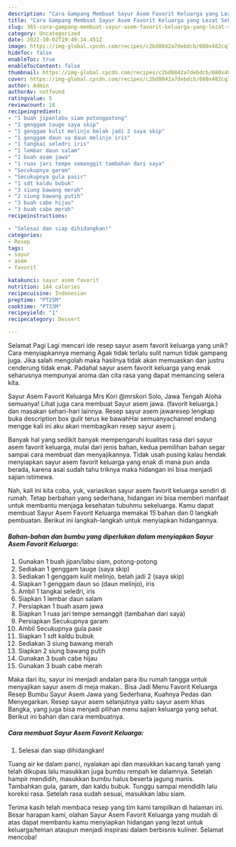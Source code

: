 ```yaml
---
description: "Cara Gampang Membuat Sayur Asem Favorit Keluarga yang Lezat Sekali"
title: "Cara Gampang Membuat Sayur Asem Favorit Keluarga yang Lezat Sekali"
slug: 365-cara-gampang-membuat-sayur-asem-favorit-keluarga-yang-lezat-sekali
category: Uncategorized
date: 2022-10-02T19:49:34.451Z
image: https://img-global.cpcdn.com/recipes/c2bd8842a7debdcb/680x482cq70/sayur-asem-favorit-keluarga-foto-resep-utama.jpg
hideToc: false
enableToc: true
enableTocContent: false
thumbnail: https://img-global.cpcdn.com/recipes/c2bd8842a7debdcb/680x482cq70/sayur-asem-favorit-keluarga-foto-resep-utama.jpg
cover: https://img-global.cpcdn.com/recipes/c2bd8842a7debdcb/680x482cq70/sayur-asem-favorit-keluarga-foto-resep-utama.jpg
author: Admin
authorAv: notfound
ratingvalue: 5
reviewcount: 18
recipeingredient:
- "1 buah jipanlabu siam potongpotong"
- "1 genggam tauge saya skip"
- "1 genggam kulit melinjo belah jadi 2 saya skip"
- "1 genggam daun so daun melinjo iris"
- "1 tangkai seledri iris"
- "1 lembar daun salam"
- "1 buah asam jawa"
- "1 ruas jari tempe semanggit tambahan dari saya"
- "Secukupnya garam"
- "Secukupnya gula pasir"
- "1 sdt kaldu bubuk"
- "3 siung bawang merah"
- "2 siung bawang putih"
- "3 buah cabe hijau"
- "3 buah cabe merah"
recipeinstructions:

- "Selesai dan siap dihidangkan!"
categories:
- Resep
tags:
- sayur
- asem
- favorit

katakunci: sayur asem favorit 
nutrition: 144 calories
recipecuisine: Indonesian
preptime: "PT25M"
cooktime: "PT33M"
recipeyield: "1"
recipecategory: Dessert

---
```



Selamat Pagi Lagi mencari ide resep sayur asem favorit keluarga yang unik? Cara menyiapkannya memang Agak tidak terlalu sulit namun tidak gampang juga. Jika salah mengolah maka hasilnya tidak akan memuaskan dan justru cenderung tidak enak. Padahal sayur asem favorit keluarga yang enak seharusnya mempunyai aroma dan cita rasa yang dapat memancing selera kita.


Sayur Asem Favorit Keluarga Mrs Kori @mrskori Solo, Jawa Tengah Aloha semuanya! Lihat juga cara membuat Sayur asem jawa. (favorit keluarga.) dan masakan sehari-hari lainnya. Resep sayur asem jawaresep lengkap buka description box gulir terus ke bawahHai semuanyachannel endang mengge kali ini aku akan membagikan resep sayur asem j.

Banyak hal yang sedikit banyak mempengaruhi kualitas rasa dari sayur asem favorit keluarga, mulai dari jenis bahan, kedua pemilihan bahan segar sampai cara membuat dan menyajikannya. Tidak usah pusing kalau hendak menyiapkan sayur asem favorit keluarga yang enak di mana pun anda berada, karena asal sudah tahu triknya maka hidangan ini bisa menjadi sajian istimewa.


Nah, kali ini kita coba, yuk, variasikan sayur asem favorit keluarga sendiri di rumah. Tetap berbahan yang sederhana, hidangan ini bisa memberi manfaat untuk membantu menjaga kesehatan tubuhmu sekeluarga. Kamu dapat membuat Sayur Asem Favorit Keluarga memakai 15 bahan dan 0 langkah pembuatan. Berikut ini langkah-langkah untuk menyiapkan hidangannya.

<!--inarticleads1-->

##### Bahan-bahan dan bumbu yang diperlukan dalam menyiapkan Sayur Asem Favorit Keluarga:

1. Gunakan 1 buah jipan/labu siam, potong-potong
1. Sediakan 1 genggam tauge (saya skip)
1. Sediakan 1 genggam kulit melinjo, belah jadi 2 (saya skip)
1. Siapkan 1 genggam daun so (daun melinjo), iris
1. Ambil 1 tangkai seledri, iris
1. Siapkan 1 lembar daun salam
1. Persiapkan 1 buah asam jawa
1. Siapkan 1 ruas jari tempe semanggit (tambahan dari saya)
1. Persiapkan Secukupnya garam
1. Ambil Secukupnya gula pasir
1. Siapkan 1 sdt kaldu bubuk
1. Sediakan 3 siung bawang merah
1. Siapkan 2 siung bawang putih
1. Gunakan 3 buah cabe hijau
1. Gunakan 3 buah cabe merah


Maka dari itu, sayur ini menjadi andalan para ibu rumah tangga untuk menyajikan sayur asem di meja makan.. Bisa Jadi Menu Favorit Keluarga Resep Bumbu Sayur Asem Jawa yang Sederhana, Kuahnya Pedas dan Menyegarkan. Resep sayur asem selanjutnya yaitu sayur asem khas Bangka, yang juga bisa menjadi pilihan menu sajian keluarga yang sehat. Berikut ini bahan dan cara membuatnya. 

<!--inarticleads2-->

##### Cara membuat Sayur Asem Favorit Keluarga:


1. Selesai dan siap dihidangkan!

Tuang air ke dalam panci, nyalakan api dan masukkan kacang tanah yang telah dikupas lalu masukkan juga bumbu rempah ke dalamnya. Setelah hampir mendidih, masukkan bumbu halus beserta jagung manis. Tambahkan gula, garam, dan kaldu bubuk. Tunggu sampai mendidih lalu koreksi rasa. Setelah rasa sudah sesuai, masukkan labu siam. 

Terima kasih telah membaca resep yang tim kami tampilkan di halaman ini. Besar harapan kami, olahan Sayur Asem Favorit Keluarga yang mudah di atas dapat membantu kamu menyiapkan hidangan yang lezat untuk keluarga/teman ataupun menjadi inspirasi dalam berbisnis kuliner. Selamat mencoba!
